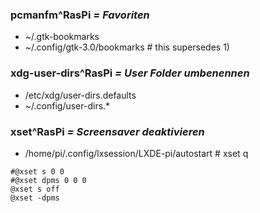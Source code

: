 ### pcmanfm^RasPi   *= Favoriten*

*   ~/.gtk-bookmarks
*   ~/.config/gtk-3.0/bookmarks   # this supersedes 1)


### xdg-user-dirs^RasPi   *= User Folder umbenennen*

*   /etc/xdg/user-dirs.defaults
*   ~/.config/user-dirs.*


### xset^RasPi   *= Screensaver deaktivieren*

*   /home/pi/.config/lxsession/LXDE-pi/autostart   # xset q

```
#@xset s 0 0
#@xset dpms 0 0 0
@xset s off
@xset -dpms
```
